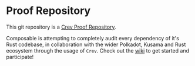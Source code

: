 <!-- CREV_README_MARKER_V0 - Please don't remove this first line, or `crev` might overwrite this file.  -->

# Proof Repository

This git repository is a [Crev Proof
Repository](https://github.com/crev-dev/crev/wiki/Proof-Repository).

<!-- Feel free to customize this file below this line -->

Composable is attempting to completely audit every dependency of it's Rust codebase, in collaboration with the wider Polkadot, Kusama and Rust ecosystem through the usage of `Crev`. Check out the [wiki](https://github.com/ComposableFi/crev-proofs/wiki) to get started and participate!
